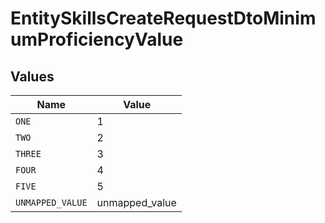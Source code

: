 # EntitySkillsCreateRequestDtoMinimumProficiencyValue


## Values

| Name             | Value            |
| ---------------- | ---------------- |
| `ONE`            | 1                |
| `TWO`            | 2                |
| `THREE`          | 3                |
| `FOUR`           | 4                |
| `FIVE`           | 5                |
| `UNMAPPED_VALUE` | unmapped_value   |